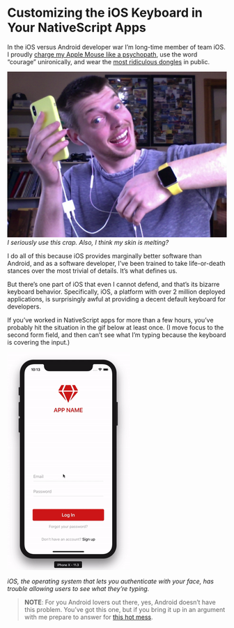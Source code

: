 # Customizing the iOS Keyboard in Your NativeScript Apps

In the iOS versus Android developer war I’m long-time member of team iOS. I proudly [charge my Apple Mouse like a psychopath](https://fstoppers.com/gear/apples-magic-mouse-2-charged-major-design-flaw-92045), use the word “courage” unironically, and wear the [most ridiculous dongles](https://www.theverge.com/circuitbreaker/2017/10/1/16393078/apple-belkin-rockstar-iphone-adapter-headphone-lightning) in public.

![](me.png)
_I seriously use this crap. Also, I think my skin is melting?_

I do all of this because iOS provides marginally better software than Android, and as a software developer, I’ve been trained to take life-or-death stances over the most trivial of details. It’s what defines us.

But there’s one part of iOS that even I cannot defend, and that’s its bizarre keyboard behavior. Specifically, iOS, a platform with over 2 million deployed applications, is surprisingly awful at providing a decent default keyboard for developers.

If you’ve worked in NativeScript apps for more than a few hours, you’ve probably hit the situation in the gif below at least once. (I move focus to the second form field, and then can’t see what I’m typing because the keyboard is covering the input.)

![](ios-keyboard.gif)

_iOS, the operating system that lets you authenticate with your face, has trouble allowing users to see what they’re typing._

> **NOTE**: For you Android lovers out there, yes, Android doesn’t have this problem. You’ve got this one, but if you bring it up in an argument with me prepare to answer for [this hot mess](https://developer.android.com/about/dashboards/index.html#Platform).